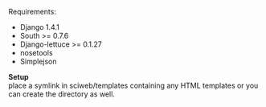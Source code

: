 Requirements:
- Django 1.4.1
- South >= 0.7.6
- Django-lettuce >= 0.1.27
- nosetools
- Simplejson

<b>Setup</b><br />
place a symlink in sciweb/templates containing any HTML templates or you can create the directory as well.



